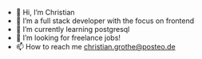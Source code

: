 - 👋 Hi, I’m Christian
- 👀 I’m a full stack developer with the focus on frontend
- 🌱 I’m currently learning postgresql
- 💞️ I’m looking for freelance jobs!
- 📫 How to reach me christian.grothe@posteo.de

<!---
KRISCHOMAT/KRISCHOMAT is a ✨ special ✨ repository because its `README.md` (this file) appears on your GitHub profile.
You can click the Preview link to take a look at your changes.
--->
